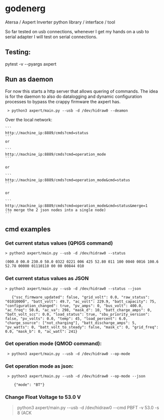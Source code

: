 # godenerg
Atersa / Axpert Inverter python library / interface / tool

So far tested on usb connections, whenever I get my hands on a usb to serial adapter
I will test on serial connections.

## Testing:
pytest -v --pyargs axpert


## Run as daemon

For now this starts a http server that allows quering of commands.
The idea is for the daemon to also do datalogging and dynamic configuration
processes to bypass the crappy firmware the axpert has.

```
 > python3 axpert/main.py --usb -d /dev/hidraw0 --deamon
```

Over the local network:

    ```
    http://machine_ip:8889/cmds?cmd=status
    ```
    or

    ```
    http://machine_ip:8889/cmds?cmd=operation_mode
    ```

    or

    ```
    http://machine_ip:8889/cmds?cmd=operation_mode&cmd=status
    ```

    or

    ```
    http://machine_ip:8889/cmds?cmd=operation_mode&cmd=status&merge=1
    (to merge the 2 json nodes into a single node)
    ```

## cmd examples

 ### Get current status values (QPIGS command)
 ```
 > python3 axpert/main.py --usb -d /dev/hidraw0 --status

 (000.0 00.0 230.0 50.0 0322 0221 006 425 52.80 011 100 0040 0016 100.6 52.78 00000 01110110 00 00 00844 010
 ```

 ### Get current status values as JSON

 ```
 > python3 axpert/main.py --usb -d /dev/hidraw0 --status --json

    {"ssc_firmware_updated": false, "grid_volt": 0.0, "raw_status": "01010000", "batt_volt": 49.7, "ac_volt": 229.9, "batt_capacity": 75, "configuration_changed": true, "pv_amps": 0, "bus_volt": 400.0, "ac_freq": 50.0, "ac_va": 298, "mask_d": 10, "batt_charge_amps": 0, "batt_volt_scc": 0.0, "load_status": true, "sbu_priority_version": false, "pv_volts": 0.0, "temp": 45, "load_percent": 6.0, "charge_source": ["not_charging"], "batt_discharge_amps": 5, "pv_watts": 0, "batt_volt_to_steady": false, "mask_c": 0, "grid_freq": 0.0, "mask_b": 0, "ac_watt": 241}
 ```

 ### Get operation mode (QMOD command):

```
 > python3 axpert/main.py --usb -d /dev/hidraw0 --op-mode

```

 ### Get operation mode as json:

```
 > python3 axpert/main.py --usb -d /dev/hidraw0 --op-mode --json

    {"mode": "BT"}
```

 ### Change Float Voltage to 53.0 V

 > python3 axpert/main.py --usb -d /dev/hidraw0 --cmd PBFT -v 53.0  -s 8
 (ACK
 ```


